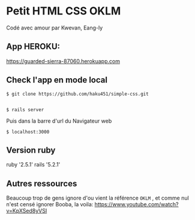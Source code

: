 # Petit HTML CSS OKLM

Codé avec amour par Kwevan, Eang-ly

## App HEROKU:
https://guarded-sierra-87060.herokuapp.com

## Check l'app en mode local

```
$ git clone https://github.com/haku451/simple-css.git
```
```

$ rails server
```
Puis dans la barre d'url du Navigateur web
```
$ localhost:3000
```


## Version ruby
ruby '2.5.1'
rails '5.2.1'

## Autres ressources

Beaucoup trop de gens ignore d'ou vient la référence ```OKLM``` , et comme nul n'est censé ignorer Booba, la voila:
https://www.youtube.com/watch?v=KpXSed8yVSI
